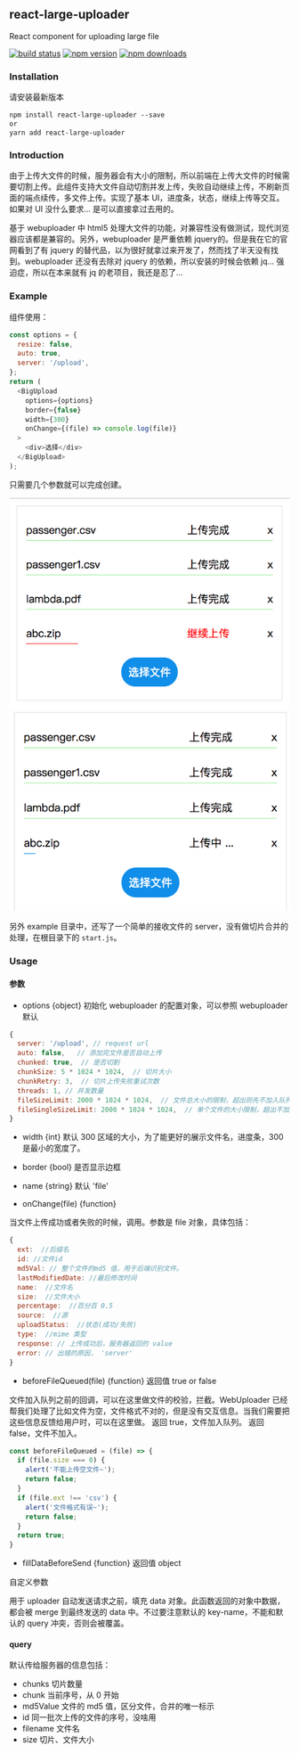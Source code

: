 ## react-large-uploader
React component for uploading large file 


[![build status](https://travis-ci.org/sunyongjian/react-large-uploader.svg?branch=master&style=flat-square)](https://travis-ci.org/sunyongjian/react-large-uploader)
[![npm version](https://img.shields.io/npm/v/react-large-uploader.svg?style=flat-square)](https://www.npmjs.com/package/react-large-uploader)
[![npm downloads](https://img.shields.io/npm/dm/react-large-uploader.svg?style=flat-square)](https://www.npmjs.com/package/react-large-uploader)

### Installation
请安装最新版本

```
npm install react-large-uploader --save
or
yarn add react-large-uploader
```

### Introduction
由于上传大文件的时候，服务器会有大小的限制，所以前端在上传大文件的时候需要切割上传。此组件支持大文件自动切割并发上传，失败自动继续上传，不刷新页面的端点续传，多文件上传。实现了基本 UI，进度条，状态，继续上传等交互。如果对 UI 没什么要求...  是可以直接拿过去用的。

基于 webuploader 中 html5 处理大文件的功能，对兼容性没有做测试，现代浏览器应该都是兼容的。另外，webuploader 是严重依赖 jquery的。但是我在它的官网看到了有 jquery 的替代品，以为很好就拿过来开发了，然而找了半天没有找到。webuploader 还没有去除对 jquery 的依赖，所以安装的时候会依赖 jq...  强迫症，所以在本来就有 jq 的老项目，我还是忍了...


### Example

组件使用：
```javascript
const options = {
  resize: false,
  auto: true,
  server: '/upload',
};
return (
  <BigUpload
    options={options}
    border={false}
    width={300}
    onChange={(file) => console.log(file)}
  >
    <div>选择</div>
  </BigUpload>
);
```
只需要几个参数就可以完成创建。


![image1](./example/upload.png)
![image2](./example/upload1.png)

另外 example 目录中，还写了一个简单的接收文件的 server，没有做切片合并的处理，在根目录下的 `start.js`。



### Usage

#### 参数
- options
{object}
初始化 webuploader 的配置对象，可以参照 webuploader
默认
```javascript
{
  server: '/upload', // request url
  auto: false,   // 添加完文件是否自动上传
  chunked: true,  // 是否切割
  chunkSize: 5 * 1024 * 1024,  // 切片大小
  chunkRetry: 3,  // 切片上传失败重试次数
  threads: 1, // 并发数量
  fileSizeLimit: 2000 * 1024 * 1024,  // 文件总大小的限制，超出则先不加入队列
  fileSingleSizeLimit: 2000 * 1024 * 1024,  // 单个文件的大小限制，超出不加入队列
}
```

- width
{int}
默认 300
区域的大小，为了能更好的展示文件名，进度条，300 是最小的宽度了。

- border
{bool}
是否显示边框

- name
{string}
默认 'file'

- onChange(file)
{function}

当文件上传成功或者失败的时候，调用。参数是 file 对象，具体包括：
```javascript
{
  ext:  //后缀名
  id: //文件id
  md5Val: // 整个文件的md5 值，用于后端识别文件。
  lastModifiedDate: //最后修改时间
  name:  //文件名
  size:  //文件大小
  percentage:  //百分百 0.5
  source:  //源
  uploadStatus:  //状态(成功/失败)
  type:  //mime 类型
  response: // 上传成功后，服务器返回的 value
  error: // 出错的原因， 'server'
}

```

- beforeFileQueued(file)
{function}
返回值 true or false

文件加入队列之前的回调，可以在这里做文件的校验，拦截。WebUploader 已经帮我们处理了比如文件为空，文件格式不对的，但是没有交互信息。当我们需要把这些信息反馈给用户时，可以在这里做。
返回 true，文件加入队列。
返回 false，文件不加入。

```javascript
const beforeFileQueued = (file) => {
  if (file.size === 0) {
    alert('不能上传空文件~');
    return false;
  }
  if (file.ext !== 'csv') {
    alert('文件格式有误~');
    return false;
  }
  return true;
}
```

- fillDataBeforeSend
{function}
返回值 object

自定义参数

用于 uploader 自动发送请求之前，填充 data 对象。此函数返回的对象中数据，都会被 merge 到最终发送的 data 中。不过要注意默认的 key-name，不能和默认的 query 冲突，否则会被覆盖。

#### query
默认传给服务器的信息包括：
- chunks
切片数量
- chunk
当前序号，从 0 开始
- md5Value
文件的 md5 值，区分文件，合并的唯一标示
- id
同一批次上传的文件的序号，没啥用
- filename
文件名
- size
切片、文件大小
